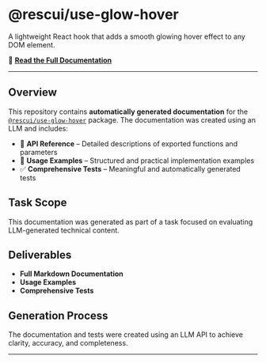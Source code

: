 # @rescui/use-glow-hover  

A lightweight React hook that adds a smooth glowing hover effect to any DOM element.  

📖 **[Read the Full Documentation](./DOCUMENTATION.md)**  

---

## Overview  

This repository contains **automatically generated documentation** for the [`@rescui/use-glow-hover`](https://www.npmjs.com/package/@rescui/use-glow-hover) package. The documentation was created using an LLM and includes:  

- 📌 **API Reference** – Detailed descriptions of exported functions and parameters  
- 🚀 **Usage Examples** – Structured and practical implementation examples  
- ✅ **Comprehensive Tests** – Meaningful and automatically generated tests  

## Task Scope  

This documentation was generated as part of a task focused on evaluating LLM-generated technical content.  

## Deliverables  

-  **Full Markdown Documentation**  
-  **Usage Examples**  
-  **Comprehensive Tests**  

## Generation Process  

The documentation and tests were created using an LLM API to achieve clarity, accuracy, and completeness.  

---